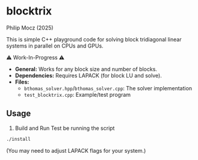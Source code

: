 # blocktrix

Philip Mocz (2025)

This is simple C++ playground code for solving block tridiagonal linear systems in parallel on CPUs and GPUs.

⚠️ Work-In-Progress ⚠️

- **General:** Works for any block size and number of blocks.
- **Dependencies:** Requires LAPACK (for block LU and solve).
- **Files:**
  - `bthomas_solver.hpp`/`bthomas_solver.cpp`: The solver implementation
  - `test_blocktrix.cpp`: Example/test program

## Usage

1. Build and Run Test be running the script

```sh
./install
```

(You may need to adjust LAPACK flags for your system.)
